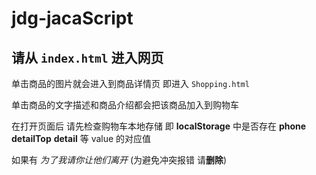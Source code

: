 # jdg-jacaScript
## 请从 `index.html` 进入网页

单击商品的图片就会进入到商品详情页  即进入 `Shopping.html` 

单击商品的文字描述和商品介绍都会把该商品加入到购物车

在打开页面后 请先检查购物车本地存储 即 **localStorage** 中是否存在 **phone**  **detailTop**  **detail** 等 value 的对应值 

如果有 *为了我请你让他们离开* (为避免冲突报错 请**删除**)

